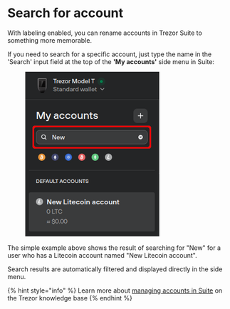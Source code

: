# Search for account

With labeling enabled, you can rename accounts in Trezor Suite to something more memorable.&#x20;

If you need to search for a specific account, just type the name in the 'Search' input field at the top of the **'My accounts'** side menu in Suite:

<figure><img src="../../.gitbook/assets/Search_accounts-HL.png" alt=""><figcaption></figcaption></figure>

The simple example above shows the result of searching for "New" for a user who has a Litecoin account named "New Litecoin account".&#x20;

Search results are automatically filtered and displayed directly in the side menu.

{% hint style="info" %}
Learn more about [managing accounts in Suite](https://trezor.io/learn/a/manage-accounts-in-trezor-suite-app) on the Trezor knowledge base
{% endhint %}
